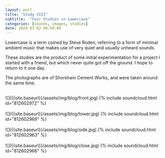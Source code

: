 ```yaml
---
layout: post
title: "Study VIII"
subtitle:  "Four Studies in Lowercase"
categories: [sounds, images, studies]
date: 2020-03-02 09:50:00
---
```


Lowercase is a term coined by Steve Roden, referring to a form of minimal ambient music that makes use of very quiet and usually unheard sounds.

These studies are the product of some initial experimentation for a project I started with a friend, but which never quite got off the ground. I hope to return to it one day.

The photographs are of Shoreham Cement Works, and were taken around the same time.

<br />
![]({{site.baseurl}}/assets/img/blog/front.jpg)
{% include soundcloud.html id="812602972"  %}
<br />

<br />
![]({{site.baseurl}}/assets/img/blog/tower.jpg)
{% include soundcloud.html id="812602969"  %}
<br />

<br />
![]({{site.baseurl}}/assets/img/blog/side.jpg)
{% include soundcloud.html id="812602963"  %}
<br />

<br />
![]({{site.baseurl}}/assets/img/blog/close.jpg)
{% include soundcloud.html id="812602966"  %}
<br />
